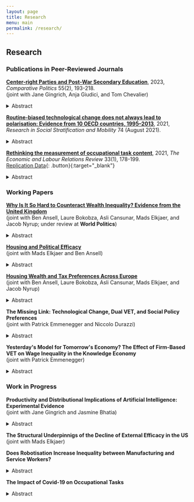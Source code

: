```yaml
---
layout: page
title: Research
menu: main
permalink: /research/
---
```


## Research

### Publications in Peer-Reviewed Journals
<p> </p>

**[Center-right Parties and Post-War Secondary Education](https://www.ingentaconnect.com/content/cuny/cp/pre-prints/content-jcpo2186)**, 2023, *Comparative Politics* 55(2), 193-218. \
(joint with Jane Gingrich, Anja Giudici, and Tom Chevalier) 
<details>
  <summary>Abstract</summary>
  
The massification of secondary schooling constitutes the key educational project of the first post-war period. However, the resulting educational structures differed in terms of streaming and standardisation. Despite their historical opposition, center-right parties contributed to shaping these reforms. They opposed standardisation because their distributive strategy rested on support from elites and middle classes. However, their stance on streaming varied. Centre-right parties supported streaming when they were linked to teachers and private providers who opposed comprehensive reforms, but supported de-streaming where such groups aligned with the left. The analysis suggests that common partisan distributive aims can materialize as varied public service reforms, due their intersection with the productive environment. This paper shows these outcomes by tracing reforms shaped by center-right parties in Bavaria, France, and Italy. 
</details>
<p> </p>  

**[Routine-biased technological change does not always lead to polarisation: Evidence from 10 OECD countries, 1995–2013](https://www.sciencedirect.com/science/article/abs/pii/S0276562421000433?via%3Dihub)**, 2021, *Research in Social Stratification and Mobility* 74 (August 2021).
<details>
  <summary>Abstract</summary>
  
This article deals with a central paradox in the occupational polarisation literature: most scholars accept that technological change is biased against routine-intensive occupations, but in many countries, we do not see the pattern of occupational polarisation that the theory usually predicts. I argue and show empirically using a dataset of 10 OECD countries between 1995 and 2013 that technological change is both routine-biased and skill-biased, but that the result of routine-biased technological change may be occupational upgrading rather than polar- isation. This is due to differences in occupational routine-wage hierarchies: only where routine occupations cluster around the middle of the wage distribution are we likely to see polarisation. Where routine occupations are concentrated near the bottom of the wage hierarchy, upgrading occupational change is the norm. Based on research on the US, the former has been widely assumed, but it does not hold true in all countries. Overall, this article shows that much previous work on routine-biased technological change and polarisation was built on premises that do not travel well. This underscores the importance of comparative research for building and testing robust general theories.
</details>
<p> </p>  

**[Rethinking the measurement of occupational task content](https://doi.org/10.1177/10353046211037095)**, 2021, *The Economic and Labour Relations Review* 33(1), 178-199. \
[Replication Data](https://doi.org/10.7910/DVN/JABYD7){: .button}{:target="_blank"}
<details>
  <summary>Abstract</summary>

Which tasks workers perform on their jobs is critical for how technological change plays out in the labour market. This crucial insight sparked a large literature on routine-biased technological change which argues that routine occupations with a high share of repetitive and codifiable tasks are at risk of being automated. This paper makes the case for rethinking how we operationalise occupational task content. Based on survey data from 27 European countries between 2000 and 2015, I construct novel measures of routine task intensity and task complexity at the ISCO-88 2-digit level. Comparing them to existing operationalisations, I show that the proposed indices lead to improvements in several critical areas. The task dimensions have a straightforward theoretical interpretation as they capture the essence of the routine-bias and skill-bias arguments and are operationalised to better align theory and measurement. Furthermore, my indices create new opportunities for research by allowing researchers to analyse within-occupation change and country-differences in occupational task content. My paper can therefore contribute to a more sociologically informed understanding of technological change. The indices will benefit both sociologists and labour economists in investigating the nature of recent employment trends in Europe and formulating policies to deal with these challenges.
</details>
<p> </p>


### Working Papers

**[Why Is It So Hard to Counteract Wealth Inequality? Evidence from the United Kingdom](https://drive.google.com/file/d/1ZqDmyZa1O3iU1MJzdqcyjFuNY7CCoBLG/view?usp=drive_link)** \
  (joint with Ben Ansell, Laure Bokobza, Asli Cansunar, Mads Elkjaer, and Jacob Nyrup; under review at **World Politics**) 
<details>
  <summary>Abstract</summary>

It has long been established that education and income affect people's political efficacy. Surprisingly, the role of wealth has been largely neglected in this literature. In this paper, we argue that housing wealth performs an insurance function and is thereby associated with higher internal and external political efficacy. Using data from the UKHLS and a representative survey including an experiment that was administered in England and Wales, we document a sizeable and statistically significant positive association of housing wealth and perceived wealth with efficacy. However, this relationship is less robust to sample attrition than between efficacy and education or income. We furthermore investigate whether informing respondents about house price inequality affects their efficacy. Our information treatments show no effect on external efficacy, while the effect on internal efficacy depends on the respondent correctly understanding the information: comprehenders show higher efficacy and non-comprehenders exhibit lower efficacy, compared to the control group. This suggests that views of government responsiveness (external efficacy) are not easily manipulated, while for people's view of their own understanding of politics (internal efficacy), comprehension matters more than content of the information treatment, in accordance with self-efficacy theory. 
</details>
<p> </p> 

**[Housing and Political Efficacy](https://drive.google.com/file/d/1wZDZXPk8blcdAYdqBKSdhDkLNtHOXtXk/view?usp=drive_link)** \
  (joint with Mads Elkjaer and Ben Ansell) 
<details>
  <summary>Abstract</summary>
    
It has long been established that education and income affect people's political efficacy. Surprisingly, the role of wealth - in particular, housing wealth - has thus far been ignored in this literature. We theorise that housing performs several functions that increase political efficacy and test our arguments using data from three large representative surveys administered in the UK. We first argue that housing wealth provides a form of "self-insurance", which on the one hand facilitates civic engagement, and on the other hand raises people's stakes in the political process. In line with this argument, we find that homeowners, owners of more valuable houses, owners who have paid off their mortgage, and individuals who believe themselves to be higher in the housing wealth distribution all exhibit higher efficacy. Based on the literature on status expectations and the politics of resentment, we furthermore investigate whether intergenerational housing mobility affects political efficacy. However, we find no evidence that upward or downward intergenerational housing mobility affects efficacy beyond the first-order effect of homeownership. Finally, we study whether stronger local ties explain the higher efficacy of homeowners. Again, however, we find no evidence that length of tenancy in the area affects homeowners and renters differently. The results of this study show that housing - and by extension wealth more generally - constitutes a hitherto neglected but crucial determinant of political efficacy, chiefly by providing security which enables and incentivises engagement.
</details>
<p> </p> 

**[Housing Wealth and Tax Preferences Across Europe](https://drive.google.com/file/d/1gMqCVzcsVe5rcgMkyHRm9j6W0_dL6vdd/view?usp=drive_link)** \
  (joint with Ben Ansell, Laure Bokobza, Asli Cansunar, Mads Elkjaer, and Jacob Nyrup)
<details>
  <summary>Abstract</summary>
    
Despite being much more unequally distributed than income, wealth as a determinant of political preferences has received comparatively little attention. We address this gap by studying how housing wealth – the bulk of private wealth for most ordinary citizens – affects attitudes towards the taxation of income, inheritance, capital gains, and wealth. We leverage data from 7 European countries from an original survey including a conjoint and an information experiment. We find that compared to renters, homeowners and children of homeowners prefer less progressive taxation of wealth and inheritances. We can further show that this effect is driven by homeowners who own their house outright, while homeowners with a mortgage have more moderate preferences. People who believe they are wealthy relative to others are likewise less supportive of progressive taxation. This supports a view of homeowners as rational economic actors who are particularly opposed to taxes that predominantly affect them. In the conjoint, we find that people favour progressive but overall lower taxes. Furthermore, when forced to choose between joint income and inheritance tax schedules, income tax takes precedence, even for homeowners. Overall, this paper provides a comprehensive investigation of housing wealth and tax preferences in Europe and contributes to an increasingly salient public and academic debate.
</details>
<p> </p>

**The Missing Link: Technological Change, Dual VET, and Social Policy Preferences** \
  (joint with Patrick Emmenegger and Niccolo Durazzi)
<details>
  <summary>Abstract</summary>
    
How does technological change affect social policy preferences? We advance the lively debate surrounding this question by focusing on the moderating role of education and training institutions. In particular, we develop a theoretical argument that foregrounds the role of dual VET systems. While existing literature would lead us to expect that dual VET systems increase demand for compensatory social policy and magnify the effect of automation risk on such demand, we contend that the opposite holds true. We hypothesize that dual VET systems weaken demand for compensatory social policy and dampen the effect of automation risk on demand for compensatory social policy through three non-mutually exclusive mechanisms that we refer to as (i) skill certification; (ii) material self-interest; and (iii) workplace socialization. Analyzing cross-national individual data from ESS, fine-grained data on individual educational background from the German ESS module as well as national-level OECD data on education and training systems, we find strong evidence in favor of our argument. The paper does not only advance the debate on social policy preferences in the age of automation but it also sheds new light on an old debate, namely the relationship between skill specificity and social policy preferences.
</details>  
<p> </p>
    
**Yesterday's Model for Tomorrow's Economy? The Effect of Firm-Based VET on Wage Inequality in the Knowledge Economy** \
  (joint with Patrick Emmenegger)
<details>
  <summary>Abstract</summary>
    
Dual vocational education and training (VET) systems are said to have beneficial economic effects. For instance, some studies have established a link between dual VET and lower wage inequality. Yet, recent contributions suggest that the technological and organizational changes associated with the rise of the knowledge economy undermine the beneficial effects of dual VET. Most notably, employment in routine-task-intensive occupations is declining due to automation, whereas technological change increases demand for non-routine cognitive tasks. For such high-end jobs, college-educated workers with general skills are argued to be better suited. This paper provides the first evidence on the effect of dual VET on wage inequality in mature knowledge economies. We have assembled a new panel data set for 37 advanced economies from 1996 to 2020. We find that dual VET remains associated with lower levels of wage inequality throughout the entire period. The rise of the knowledge economy is positively associated with wage inequality at low levels of dual VET. However, where the dual VET share is high, the rise of the knowledge economy further reduces wage inequality. Our paper significantly extends existing research on the effects of dual VET by explicitly theorizing and modelling its interaction with the knowledge economy. Contrary to the fears often espoused in the literature, we find no evidence that the knowledge economy undermines the beneficial effects of dual VET. 
</details>
<p> </p>

### Work in Progress

**Productivity and Distributional Implications of Artificial Intelligence: Experimental Evidence** \
  (joint with Jane Gingrich and Jasmine Bhatia)
<details>
  <summary>Abstract</summary>

The proliferation of generative AI in the workplace is likely to produce winners and losers. In this innovative paper, we offer evidence from a representative survey experiment in the United Kingdom, showing that productivity gains are substantial and fairly evenly distributed across demographic groups. Thus, our results suggest that generative AI is neither a great equaliser nor likely to exacerbate inequality. The effects of AI exposure on regulatory and social policy preferences appear to be relatively minor. This paper produces important first evidence on the likely implications of AI for inequality and political behaviour.
</details>
<p> </p>
    
**The Structural Underpinnigs of the Decline of External Efficacy in the US** \
  (joint with Mads Elkjaer)
<p> </p>

**Does Robotisation Increase Inequality between Manufacturing and Service Workers?** 
<details>
  <summary>Abstract</summary>

Robotisation is reshaping the political economy of labour markets and is attracting substantial interest from social scientists. Recent studies have found sometimes contradictory effects on aggregate employment and wages. Yet, the distributional consequences of robotisation at the occupational level remain under-theorised and under-investigated. In this paper, I use data from a panel of OECD countries from 1993 – 2016 to study whether robotisation has affected the relative wages of routine manufacturing occupations, which have been most exposed to robotisation, compared to other groups. I argue that, while robots reduce aggregate labour demand in exposed occupations, they enhance the productivity and hence wages of the remaining workers. However, my empirical analyses suggest that productivity gains from automation are not widely shared with workers. Instead, employment protection legislation appears to matter most for the relative fortunes of routine manufacturing and non-manufacturing workers.
</details>
<p> </p>

**The Impact of Covid-19 on Occupational Tasks** 
<details>
  <summary>Abstract</summary>

In this project, I investigate the impact of the Covid-19 pandemic on the organisation of work in Europe. Using newly available data from the European Working Conditions Survey (EWCS), I zoom in on how occupational task content has changed, with a particular focus on the routine intensity and complexity of occupations.  
</details>
<p> </p>
